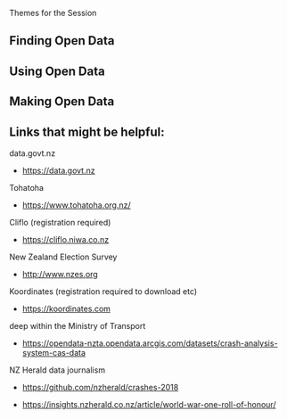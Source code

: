 Themes for the Session

## Finding Open Data

## Using Open Data

## Making Open Data

## Links that might be helpful:


data.govt.nz

* https://data.govt.nz

Tohatoha

* https://www.tohatoha.org.nz/

Cliflo (registration required)

* https://cliflo.niwa.co.nz

New Zealand Election Survey

* http://www.nzes.org

Koordinates (registration required to download etc)

* https://koordinates.com

deep within the Ministry of Transport

* https://opendata-nzta.opendata.arcgis.com/datasets/crash-analysis-system-cas-data

NZ Herald data journalism

* https://github.com/nzherald/crashes-2018

* https://insights.nzherald.co.nz/article/world-war-one-roll-of-honour/

